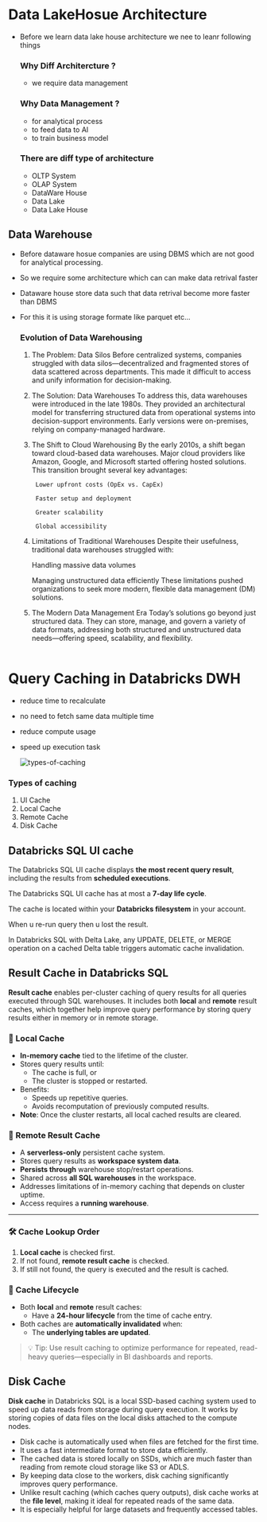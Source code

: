 # Data LakeHosue Architecture

- Before we learn data lake house architecture we nee to leanr following things

    ### Why Diff Architercture ?
    - we require data management

    ### Why Data Management ?
    - for analytical process
    - to feed data to AI
    - to train business model

    ### There are diff type of architecture
    - OLTP System
    - OLAP System
    - DataWare House
    - Data Lake
    - Data Lake House

## Data Warehouse
- Before dataware hosue companies are using DBMS which are not good for analytical processing.
- So we require some architecture which can can make data retrival faster
- Dataware house store data such that data retrival become more faster than DBMS
- For this it is using storage formate like parquet etc...

    ### Evolution of Data Warehousing
    1. The Problem: Data Silos
    Before centralized systems, companies struggled with data silos—decentralized and fragmented stores of data scattered across departments. This made it difficult to access and unify information for decision-making.

    2. The Solution: Data Warehouses
    To address this, data warehouses were introduced in the late 1980s. They provided an architectural model for transferring structured data from operational systems into decision-support environments. Early versions were on-premises, relying on company-managed hardware.

    3. The Shift to Cloud Warehousing
    By the early 2010s, a shift began toward cloud-based data warehouses. Major cloud providers like Amazon, Google, and Microsoft started offering hosted solutions. This transition brought several key advantages:

            Lower upfront costs (OpEx vs. CapEx)

            Faster setup and deployment

            Greater scalability

            Global accessibility

    4. Limitations of Traditional Warehouses
    Despite their usefulness, traditional data warehouses struggled with:

        Handling massive data volumes

        Managing unstructured data efficiently These limitations pushed organizations to seek more modern, flexible data management (DM) solutions.

    5. The Modern Data Management Era
    Today’s solutions go beyond just structured data. They can store, manage, and govern a variety of data formats, addressing both structured and unstructured data needs—offering speed, scalability, and flexibility.
<br><br>

# Query Caching in Databricks DWH

- reduce time to recalculate
- no need to fetch same data multiple time 
- reduce compute usage
- speed up execution task

    ![types-of-caching](https://docs.databricks.com/aws/en/assets/images/query-cache-1fbc56f8427dfea88a949ec7441fdabd.png)

### Types of caching
1. UI Cache
2. Local Cache
3. Remote Cache
4. Disk Cache

    
## Databricks SQL UI cache
 The Databricks SQL UI cache displays **the most recent query result**, including the results from **scheduled executions**.

 The Databricks SQL UI cache has at most a **7-day life cycle**. 
 
 The cache is located within your **Databricks filesystem** in your account.
 
 When u re-run query then u lost the result.
 
 In Databricks SQL with Delta Lake, any UPDATE, DELETE, or MERGE operation on a cached Delta table triggers automatic cache invalidation.

## Result Cache in Databricks SQL

**Result cache** enables per-cluster caching of query results for all queries executed through SQL warehouses. It includes both **local** and **remote** result caches, which together help improve query performance by storing query results either in memory or in remote storage.


### 🔹 Local Cache

- **In-memory cache** tied to the lifetime of the cluster.
- Stores query results until:
  - The cache is full, or
  - The cluster is stopped or restarted.
- Benefits:
  - Speeds up repetitive queries.
  - Avoids recomputation of previously computed results.
- **Note**: Once the cluster restarts, all local cached results are cleared.


### 🔹 Remote Result Cache

- A **serverless-only** persistent cache system.
- Stores query results as **workspace system data**.
- **Persists through** warehouse stop/restart operations.
- Shared across **all SQL warehouses** in the workspace.
- Addresses limitations of in-memory caching that depends on cluster uptime.
- Access requires a **running warehouse**.

---

### 🛠 Cache Lookup Order

1. **Local cache** is checked first.
2. If not found, **remote result cache** is checked.
3. If still not found, the query is executed and the result is cached.


### 📅 Cache Lifecycle

- Both **local** and **remote** result caches:
  - Have a **24-hour lifecycle** from the time of cache entry.
- Both caches are **automatically invalidated** when:
  - The **underlying tables are updated**.



> 💡 Tip: Use result caching to optimize performance for repeated, read-heavy queries—especially in BI dashboards and reports.

## Disk Cache

**Disk cache** in Databricks SQL is a local SSD-based caching system used to speed up data reads from storage during query execution. It works by storing copies of data files on the local disks attached to the compute nodes.

- Disk cache is automatically used when files are fetched for the first time.
- It uses a fast intermediate format to store data efficiently.
- The cached data is stored locally on SSDs, which are much faster than reading from remote cloud storage like S3 or ADLS.
- By keeping data close to the workers, disk caching significantly improves query performance.
- Unlike result caching (which caches query outputs), disk cache works at the **file level**, making it ideal for repeated reads of the same data.
- It is especially helpful for large datasets and frequently accessed tables.